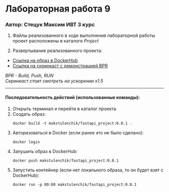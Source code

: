 # Лабораторная работа 9

### Автор: Стецук Максим ИВТ 3 курс

1. Файлы реализованного в ходе выполнения лабораторной работы проект расположены в каталоге _Project_

2. Развертывание реализованного проекта:

- [Ссылка на образ в DockerHub](https://hub.docker.com/r/makstulenchik/fastapi_project)
- [Ссылка на скринкаст с демонстрацией BPR](https://disk.yandex.ru/i/MNCAv3CNTD6FCQ)

_BPR - Build, Push, RUN_  
_Скринкаст стоит смотреть на ускорении x1.5_

---

#### Последовательность действий (использованные команды):

1. Открыть терминал и перейти в каталог проекта
2. Создать образ:
   ```Shell
   docker build -t makstulenchik/fastapi_project:0.0.1 .
   ```
3. Авторизоваться в Docker (eсли ранее это не было сделано):
   ```Shell
   docker login
   ```
4. Запушить образ в DockerHub:
   ```Shell
   docker push makstulenchik/fastapi_project:0.0.1
   ```
5. Запустить контейнер (если нет локального образа, то он будет взят с DockerHub):
   ```Shell
   docker run -p 80:80 makstulenchik/fastapi_project:0.0.1
   ```
